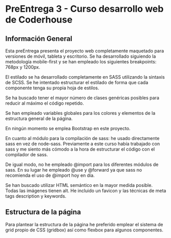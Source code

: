 # PreEntrega 3 - Curso desarrollo web de Coderhouse

## Información General

Esta preEntrega presenta el proyecto web completamente maquetado para versiones de móvil, tableta y escritorio. Se ha desarrollado siguiendo la metodología mobile-first y se han empleado los siguientes breakpoints: 768px y 1200px.

El estilado se ha desarrollado completamente en SASS utilizando la sintaxis de SCSS. Se he intentado estructurar el estilado de forma que cada componente tenga su propia hoja de estilos.

Se ha buscado tener el mayor número de clases genéricas posibles para reducir al máximo el código repetido.

Se han empleado variables globales para los colores y elementos de la estructura general de la página.

En ningún momento se emplea Bootstrap en este proyecto.

En cuanto al módulo para la compilación de sass: he usado directamente sass en vez de node-sass. Previamente a este curso había trabajado con sass y me siento más cómodo a la hora de estructurar el código con el compilador de sass.

De igual modo, no he empleado @import para los diferentes módulos de sass. En su lugar he empleado @use y @forward ya que sass no recomienda el uso de @import hoy en día.

Se han buscado utilizar HTML semántico en la mayor medida posible. Todas las imágenes tienen alt. He incluido un favicon y las técnicas de meta tags description y keywords.

## Estructura de la página

Para plantear la estructura de la página he preferido emplear el sistema de grid propio de CSS (gridbox) así como flexbox para algunos componentes.

